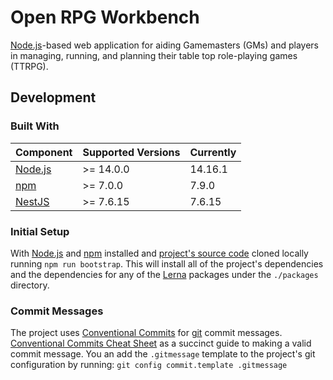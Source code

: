 # Open RPG Workbench

[Node.js](https://nodejs.org/en/)-based web application for aiding Gamemasters (GMs) and players in
managing, running, and planning their table top role-playing games (TTRPG).

## Development

### Built With

| Component                         | Supported Versions | Currently |
| --------------------------------- | ------------------ | --------- |
| [Node.js](https://nodejs.org/en/) | >= 14.0.0          | 14.16.1   |
| [npm](https://www.npmjs.com/)     | >= 7.0.0           | 7.9.0     |
| [NestJS](https://nestjs.com/)     | >= 7.6.15          | 7.6.15    |

### Initial Setup

With [Node.js](https://nodejs.org/en/) and [npm](https://www.npmjs.com/)
installed and [project's source code](https://github.com/cdempsey/openrpgworkbench/)
cloned locally running `npm run bootstrap`. This will install all of the
project's dependencies and the dependencies for any of the
[Lerna](https://lerna.js.org/) packages under the `./packages` directory.

### Commit Messages

The project uses
[Conventional Commits](https://www.conventionalcommits.org/en/v1.0.0-beta.2/)
for [git](https://git-scm.com/) commit messages.
[Conventional Commits Cheat Sheet](https://kapeli.com/cheat_sheets/Conventional_Commits.docset/Contents/Resources/Documents/index)
as a succinct guide to making a valid commit message. You an add the `.gitmessage` template
to the project's git configuration by running: `git config commit.template .gitmessage`
